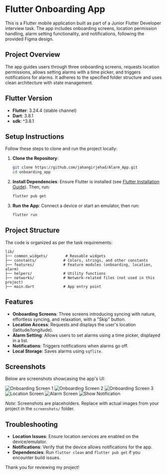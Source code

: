 # Flutter Onboarding App

This is a Flutter mobile application built as part of a Junior Flutter Developer interview task. The app includes onboarding screens, location permission handling, alarm setting functionality, and notifications, following the provided Figma design.

## Project Overview
The app guides users through three onboarding screens, requests location permissions, allows setting alarms with a time picker, and triggers notifications for alarms. It adheres to the specified folder structure and uses clean architecture with state management.

## Flutter Version
- **Flutter**: 3.24.4 (stable channel)
- **Dart**: 3.8.1
- **sdk**: ^3.8.1

## Setup Instructions
Follow these steps to clone and run the project locally:

1. **Clone the Repository**:
   ```bash
   git clone https://github.com/jahangirjehad/Alarm_App.git
   cd onboarding_app
   ```

2. **Install Dependencies**:
   Ensure Flutter is installed (see [Flutter Installation Guide](https://flutter.dev/docs/get-started/install)). Then, run:
   ```bash
   flutter pub get
   ```



3. **Run the App**:
   Connect a device or start an emulator, then run:
   ```bash
   flutter run
   ```



## Project Structure
The code is organized as per the task requirements:
```
lib/
├── common_widgets/        # Reusable widgets
├── constants/            # Colors, strings, and other constants
├── features/             # Feature modules (onboarding, location, alarm)
├── helpers/              # Utility functions
├── networks/             # Network-related files (not used in this project)
├── main.dart             # App entry point
```

## Features
- **Onboarding Screens**: Three screens introducing syncing with nature, effortless syncing, and relaxation, with a "Skip" button.
- **Location Access**: Requests and displays the user's location (latitude/longitude).
- **Alarm Setting**: Allows users to set alarms using a time picker, displayed in a list.
- **Notifications**: Triggers notifications when alarms go off.
- **Local Storage**: Saves alarms using `sqflite`.

## Screenshots
Below are screenshots showcasing the app's UI:

![Onboarding Screen 1](assets/screenshots/onboard1.jpeg)
![Onboarding Screen 2](assets/screenshots/onboard2.jpeg)
![Onboarding Screen 3](assets/screenshots/onboard3.jpeg)
![Location Screen](assets/screenshots/welcome.jpeg)
![Alarm Screen](assets/screenshots/alarm.jpeg)
![Show Notification](assets/screenshots/notification.jpeg)

*Note*: Screenshots are placeholders. Replace with actual images from your project in the `screenshots/` folder.



## Troubleshooting
- **Location Issues**: Ensure location services are enabled on the device/emulator.
- **Notifications**: Verify that the device allows notifications for the app.
- **Dependencies**: Run `flutter clean` and `flutter pub get` if you encounter build issues.



Thank you for reviewing my project!